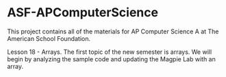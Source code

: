 # ASF-APComputerScience
This project contains all of the materials for AP Computer Science A at The American School Foundation.

Lesson 18 - Arrays.  The first topic of the new semester is arrays.  We will begin by analyzing the sample code and updating the Magpie Lab with an array.
